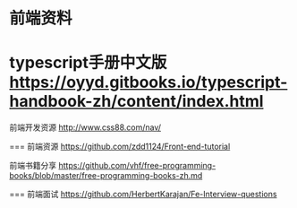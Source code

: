 # 前端资料


typescript手册中文版
 https://oyyd.gitbooks.io/typescript-handbook-zh/content/index.html
===
前端开发资源 http://www.css88.com/nav/


===
前端资源  https://github.com/zdd1124/Front-end-tutorial

前端书籍分享 https://github.com/vhf/free-programming-books/blob/master/free-programming-books-zh.md

===
前端面试 https://github.com/HerbertKarajan/Fe-Interview-questions
